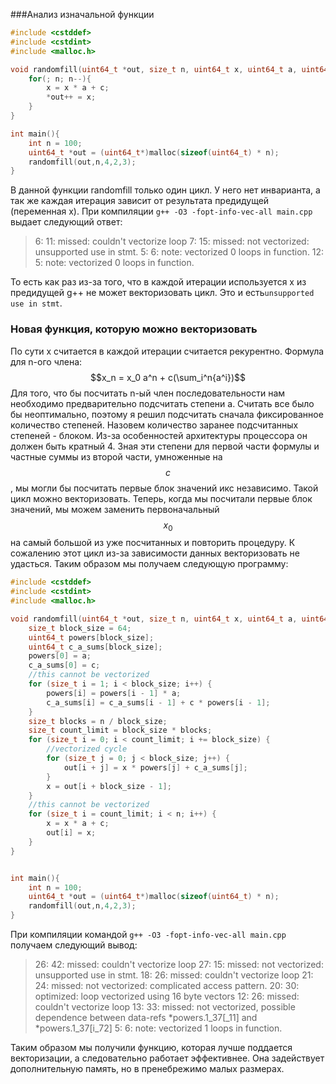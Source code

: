 ###Анализ изначальной функции
```c
#include <cstddef>
#include <cstdint>
#include <malloc.h>

void randomfill(uint64_t *out, size_t n, uint64_t x, uint64_t a, uint64_t c) {
    for(; n; n--){
        x = x * a + c;
        *out++ = x;
    }
}

int main(){
    int n = 100;
    uint64_t *out = (uint64_t*)malloc(sizeof(uint64_t) * n);
    randomfill(out,n,4,2,3);
}
```
В данной функции randomfill только один цикл. У него нет инварианта, а так же каждая итерация зависит от результата предидущей (переменная x).
При компиляции `g++ -O3 -fopt-info-vec-all main.cpp` выдает следующий ответ:
> 6: 11: missed: couldn't vectorize loop
>7: 15: missed: not vectorized: unsupported use in stmt.
>5: 6: note: vectorized 0 loops in function.
>12: 5: note: vectorized 0 loops in function.

То есть как раз из-за того, что в каждой итерации используется x из предидущей g++ не может векторизовать цикл. Это и есть`unsupported use in stmt`.

### Новая функция, которую можно векторизовать

По сути x считается в каждой итерации считается рекурентно. Формула для n-ого члена:
$$x_n = x_0 a^n + c(\sum_i^n{a^i})$$
Для того, что бы посчитать n-ый член последовательности нам необходимо предварительно подсчитать степени a. Считать все было бы неоптимально, поэтому я решил подсчитать сначала фиксированное количество степеней. Назовем количество заранее подсчитанных степеней - блоком. Из-за особенностей архитектуры процессора он должен быть кратный 4. Зная эти степени для первой части формулы и частные суммы из второй части, умноженные на $$c$$, мы могли бы посчитать первые блок значений икс независимо. Такой цикл можно векторизовать. 
Теперь, когда мы посчитали первые блок значений, мы можем заменить первоначальный $$x_0$$ на самый большой из уже посчитанных и повторить процедуру. К сожалению этот цикл из-за зависимости данных векторизовать не удасться.
Таким образом мы получаем следующую программу:
```c
#include <cstddef>
#include <cstdint>
#include <malloc.h>

void randomfill(uint64_t *out, size_t n, uint64_t x, uint64_t a, uint64_t c) {
    size_t block_size = 64;
    uint64_t powers[block_size];
    uint64_t c_a_sums[block_size];
    powers[0] = a;
    c_a_sums[0] = c;
    //this cannot be vectorized
    for (size_t i = 1; i < block_size; i++) {
        powers[i] = powers[i - 1] * a;
        c_a_sums[i] = c_a_sums[i - 1] + c * powers[i - 1];
    }
    size_t blocks = n / block_size;
    size_t count_limit = block_size * blocks;
    for (size_t i = 0; i < count_limit; i += block_size) {
        //vectorized cycle
        for (size_t j = 0; j < block_size; j++) {
            out[i + j] = x * powers[j] + c_a_sums[j];
        }
        x = out[i + block_size - 1];
    }
    //this cannot be vectorized
    for (size_t i = count_limit; i < n; i++) {
        x = x * a + c;
        out[i] = x;
    }
}


int main(){
    int n = 100;
    uint64_t *out = (uint64_t*)malloc(sizeof(uint64_t) * n);
    randomfill(out,n,4,2,3);
}
```
При компиляции командой `g++ -O3 -fopt-info-vec-all main.cpp`  получаем следующий вывод:
>26: 42: missed: couldn't vectorize loop
27: 15: missed: not vectorized: unsupported use in stmt.
18: 26: missed: couldn't vectorize loop
21: 24: missed: not vectorized: complicated access pattern.
20: 30: optimized: loop vectorized using 16 byte vectors
12: 26: missed: couldn't vectorize loop
13: 33: missed: not vectorized, possible dependence between data-refs *powers.1_37[_11] and *powers.1_37[i_72]
>5: 6: note: vectorized 1 loops in function.

Таким образом мы получили функцию, которая лучше поддается векторизации, а следовательно работает эффективнее. Она задействует дополнительную память, но в пренебрежимо малых размерах. 
